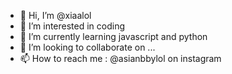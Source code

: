- 👋 Hi, I’m @xiaalol
- 👀 I’m interested in coding
- 🌱 I’m currently learning javascript and python
- 💞️ I’m looking to collaborate on ...
- 📫 How to reach me : @asianbbylol on instagram

<!---
xiaalol/xiaalol is a ✨ special ✨ repository because its `README.md` (this file) appears on your GitHub profile.
You can click the Preview link to take a look at your changes.
--->
